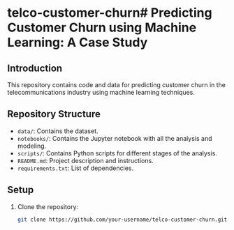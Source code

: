 # telco-customer-churn# Predicting Customer Churn using Machine Learning: A Case Study

## Introduction
This repository contains code and data for predicting customer churn in the telecommunications industry using machine learning techniques.

## Repository Structure
- `data/`: Contains the dataset.
- `notebooks/`: Contains the Jupyter notebook with all the analysis and modeling.
- `scripts/`: Contains Python scripts for different stages of the analysis.
- `README.md`: Project description and instructions.
- `requirements.txt`: List of dependencies.

## Setup
1. Clone the repository:
   ```sh
   git clone https://github.com/your-username/telco-customer-churn.git
